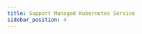 ```yaml
---
title: Support Managed Kubernetes Service
sidebar_position: 4
---
```


<head>
  <link rel="canonical" href="https://main--longhornio-docusaurus.netlify.app/advanced-resources/support-managed-k8s-service/index"/>
</head>

